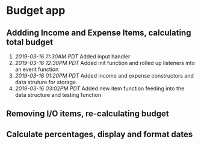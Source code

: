 # Budget app

## Addding Income and Expense Items, calculating total budget
1. _2019-03-16 11:30AM PDT_ Added input handler
2. _2019-03-16 12:30PM PDT_ Added init function and rolled up listeners into an event function
3. _2019-03-16 01:20PM PDT_ Added income and expense constructors and data struture for storage.
4. _2019-03-16 03:02PM PDT_ Added new item function feeding into the data structure and testing function

## Removing I/O items, re-calculating budget

## Calculate percentages, display and format dates
